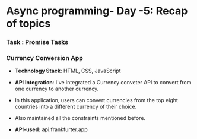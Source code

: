 # Async programming- Day -5: Recap of topics
### Task : Promise Tasks
### Currency Conversion App
- **Technology Stack**: HTML, CSS, JavaScript
- **API Integration**: I've integrated a Currency conveter API to convert from one currency to another currency.   
- In this application, users can convert currencies from the top eight countries into a different currency of their choice.
- Also maintained all the constraints mentioned before.

- **API-used:** api.frankfurter.app
